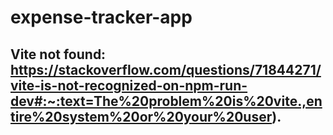 # expense-tracker-app
 
## Vite not found: https://stackoverflow.com/questions/71844271/vite-is-not-recognized-on-npm-run-dev#:~:text=The%20problem%20is%20vite.,entire%20system%20or%20your%20user).